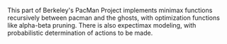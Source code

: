 This part of Berkeley's PacMan Project implements minimax functions recursively between pacman and the ghosts, 
with optimization functions like alpha-beta pruning. There is also expectimax modeling, with probabilistic determination
of actions to be made. 
